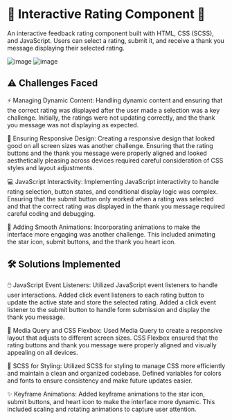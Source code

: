 # 🌟 Interactive Rating Component 🌟
An interactive feedback rating component built with HTML, CSS (SCSS), and JavaScript. Users can select a rating, submit it, and receive a thank you message displaying their selected rating.

![image](https://github.com/user-attachments/assets/bf5241ea-662a-4d5a-8f3a-d07f224c52b0)
![image](https://github.com/user-attachments/assets/2bba8ecc-95a2-4e0f-81ff-07094441b0f3)



## ⚠️ Challenges Faced
⚡ Managing Dynamic Content:
Handling dynamic content and ensuring that the correct rating was displayed after the user made a selection was a key challenge. Initially, the ratings were not updating correctly, and the thank you message was not displaying as expected.

📱 Ensuring Responsive Design:
Creating a responsive design that looked good on all screen sizes was another challenge. Ensuring that the rating buttons and the thank you message were properly aligned and looked aesthetically pleasing across devices required careful consideration of CSS styles and layout adjustments.

💻 JavaScript Interactivity:
Implementing JavaScript interactivity to handle rating selection, button states, and conditional display logic was complex. Ensuring that the submit button only worked when a rating was selected and that the correct rating was displayed in the thank you message required careful coding and debugging.

🎨 Adding Smooth Animations:
Incorporating animations to make the interface more engaging was another challenge. This included animating the star icon, submit buttons, and the thank you heart icon.

## 🛠️ Solutions Implemented
🖱️ JavaScript Event Listeners:
Utilized JavaScript event listeners to handle user interactions. Added click event listeners to each rating button to update the active state and store the selected rating. Added a click event listener to the submit button to handle form submission and display the thank you message.

📐 Media Query and CSS Flexbox:
Used Media Query to create a responsive layout that adjusts to different screen sizes. CSS Flexbox ensured that the rating buttons and thank you message were properly aligned and visually appealing on all devices.

🎨 SCSS for Styling:
Utilized SCSS for styling to manage CSS more efficiently and maintain a clean and organized codebase. Defined variables for colors and fonts to ensure consistency and make future updates easier.

✨ Keyframe Animations:
Added keyframe animations to the star icon, submit buttons, and heart icon to make the interface more dynamic. This included scaling and rotating animations to capture user attention.
